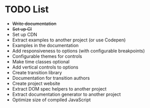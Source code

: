 # TODO List

 * ~~Write documentation~~
 * ~~Set up CI~~
 * Set up CDN
 * Extract examples to another project (or use Codepen)
 * Examples in the documentation
 * Add responsiveness to options (with configurable breakpoints)
 * Configurable themes for controls
 * Make time classes optional
 * Add vertical controls to options
 * Create transition library
 * Documentation for transition authors
 * Create project website
 * Extract DOM spec helpers to another project
 * Extract documentation generator to another project
 * Optimize size of compiled JavaScript

